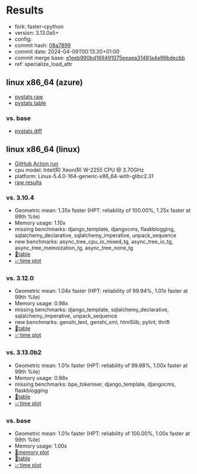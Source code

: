 # Results

- fork: faster-cpython
- version: 3.13.0a5+
- config: 
- commit hash: [08a7899](https://github.com/faster%2dcpython/cpython/commit/08a7899)
- commit date: 2024-04-09T00:13:20+01:00
- commit merge base: [e1eeb990bd169491075eeaea31481a4a96bdecbb](https://github.com/faster%2dcpython/cpython/commit/e1eeb990bd169491075eeaea31481a4a96bdecbb)
- ref: specialize_load_attr

## linux x86_64 (azure)

- [pystats raw](bm-20240409-azure-x86_64-faster%252dcpython-specialize_load_attr-3.13.0a5%2B-08a7899-pystats.json)
- [pystats table](bm-20240409-azure-x86_64-faster%252dcpython-specialize_load_attr-3.13.0a5%2B-08a7899-pystats.md)

### vs. base

- [pystats diff](bm-20240409-azure-x86_64-faster%252dcpython-specialize_load_attr-3.13.0a5%2B-08a7899-pystats-vs-base.md)

## linux x86_64 (linux)

- [GitHub Action run](https://github.com/faster-cpython/benchmarking/actions/runs/8607822191)
- cpu model: Intel(R) Xeon(R) W-2255 CPU @ 3.70GHz
- platform: Linux-5.4.0-164-generic-x86_64-with-glibc2.31
- [raw results](bm-20240409-linux-x86_64-faster%252dcpython-specialize_load_attr-3.13.0a5%2B-08a7899.json)

### vs. 3.10.4

- Geometric mean: 1.35x faster (HPT: reliability of 100.00%, 1.25x faster at 99th %ile)
- Memory usage: 1.10x
- missing benchmarks: django_template, djangocms, flaskblogging, sqlalchemy_declarative, sqlalchemy_imperative, unpack_sequence
- new benchmarks: async_tree_cpu_io_mixed_tg, async_tree_io_tg, async_tree_memoization_tg, async_tree_none_tg
- [📄table](bm-20240409-linux-x86_64-faster%252dcpython-specialize_load_attr-3.13.0a5%2B-08a7899-vs-3.10.4.md)
- [📈time plot](bm-20240409-linux-x86_64-faster%252dcpython-specialize_load_attr-3.13.0a5%2B-08a7899-vs-3.10.4.svg)

### vs. 3.12.0

- Geometric mean: 1.04x faster (HPT: reliability of 99.94%, 1.01x faster at 99th %ile)
- Memory usage: 0.96x
- missing benchmarks: django_template, sqlalchemy_declarative, sqlalchemy_imperative, unpack_sequence
- new benchmarks: genshi_text, genshi_xml, html5lib, pylint, thrift
- [📄table](bm-20240409-linux-x86_64-faster%252dcpython-specialize_load_attr-3.13.0a5%2B-08a7899-vs-3.12.0.md)
- [📈time plot](bm-20240409-linux-x86_64-faster%252dcpython-specialize_load_attr-3.13.0a5%2B-08a7899-vs-3.12.0.svg)

### vs. 3.13.0b2

- Geometric mean: 1.01x faster (HPT: reliability of 99.88%, 1.00x faster at 99th %ile)
- Memory usage: 0.98x
- missing benchmarks: bpe_tokeniser, django_template, djangocms, flaskblogging
- [📄table](bm-20240409-linux-x86_64-faster%252dcpython-specialize_load_attr-3.13.0a5%2B-08a7899-vs-3.13.0b2.md)
- [📈time plot](bm-20240409-linux-x86_64-faster%252dcpython-specialize_load_attr-3.13.0a5%2B-08a7899-vs-3.13.0b2.svg)

### vs. base

- Geometric mean: 1.01x faster (HPT: reliability of 100.00%, 1.00x faster at 99th %ile)
- Memory usage: 1.00x
- [🧠memory plot](bm-20240409-linux-x86_64-faster%252dcpython-specialize_load_attr-3.13.0a5%2B-08a7899-vs-base-mem.svg)
- [📄table](bm-20240409-linux-x86_64-faster%252dcpython-specialize_load_attr-3.13.0a5%2B-08a7899-vs-base.md)
- [📈time plot](bm-20240409-linux-x86_64-faster%252dcpython-specialize_load_attr-3.13.0a5%2B-08a7899-vs-base.svg)

